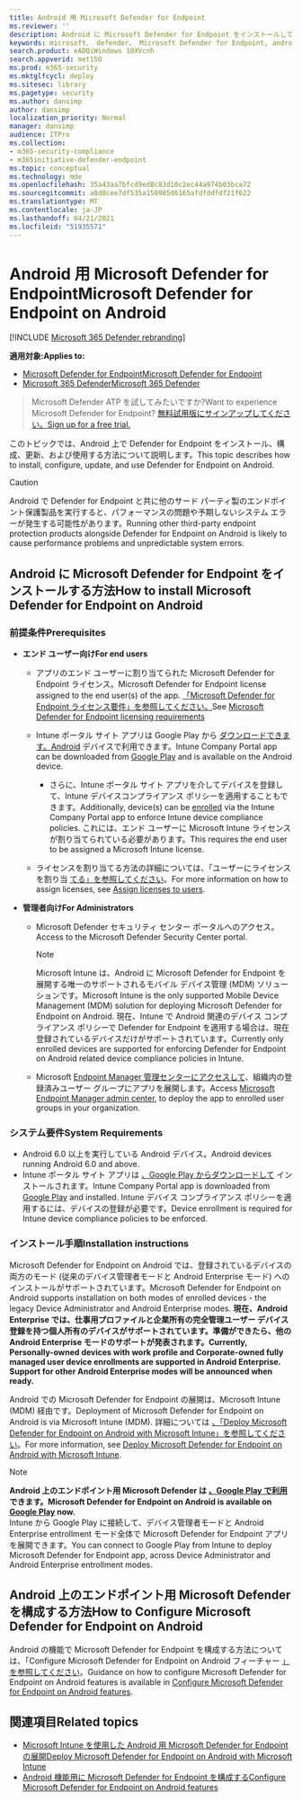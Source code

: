 ```yaml
---
title: Android 用 Microsoft Defender for Endpoint
ms.reviewer: ''
description: Android に Microsoft Defender for Endpoint をインストールして使用する方法について説明します。
keywords: microsoft、 defender、 Microsoft Defender for Endpoint, android, installation, deploy, uninstallation, intune
search.product: eADQiWindows 10XVcnh
search.appverid: met150
ms.prod: m365-security
ms.mktglfcycl: deploy
ms.sitesec: library
ms.pagetype: security
ms.author: dansimp
author: dansimp
localization_priority: Normal
manager: dansimp
audience: ITPro
ms.collection:
- m365-security-compliance
- m365initiative-defender-endpoint
ms.topic: conceptual
ms.technology: mde
ms.openlocfilehash: 35a43aa7bfcd9ed8c83d10c2ec44a974b03bca72
ms.sourcegitcommit: a8d8cee7df535a150985d6165afdfddfdf21f622
ms.translationtype: MT
ms.contentlocale: ja-JP
ms.lasthandoff: 04/21/2021
ms.locfileid: "51935571"
---
```

# <a name="microsoft-defender-for-endpoint-on-android"></a><span data-ttu-id="65cf8-104">Android 用 Microsoft Defender for Endpoint</span><span class="sxs-lookup"><span data-stu-id="65cf8-104">Microsoft Defender for Endpoint on Android</span></span>

[!INCLUDE [Microsoft 365 Defender rebranding](../../includes/microsoft-defender.md)]

<span data-ttu-id="65cf8-105">**適用対象:**</span><span class="sxs-lookup"><span data-stu-id="65cf8-105">**Applies to:**</span></span>
- [<span data-ttu-id="65cf8-106">Microsoft Defender for Endpoint</span><span class="sxs-lookup"><span data-stu-id="65cf8-106">Microsoft Defender for Endpoint</span></span>](https://go.microsoft.com/fwlink/p/?linkid=2154037)
- [<span data-ttu-id="65cf8-107">Microsoft 365 Defender</span><span class="sxs-lookup"><span data-stu-id="65cf8-107">Microsoft 365 Defender</span></span>](https://go.microsoft.com/fwlink/?linkid=2118804)

> <span data-ttu-id="65cf8-108">Microsoft Defender ATP を試してみたいですか?</span><span class="sxs-lookup"><span data-stu-id="65cf8-108">Want to experience Microsoft Defender for Endpoint?</span></span> [<span data-ttu-id="65cf8-109">無料試用版にサインアップしてください。</span><span class="sxs-lookup"><span data-stu-id="65cf8-109">Sign up for a free trial.</span></span>](https://www.microsoft.com/microsoft-365/windows/microsoft-defender-atp?ocid=docs-wdatp-exposedapis-abovefoldlink)

<span data-ttu-id="65cf8-110">このトピックでは、Android 上で Defender for Endpoint をインストール、構成、更新、および使用する方法について説明します。</span><span class="sxs-lookup"><span data-stu-id="65cf8-110">This topic describes how to install, configure, update, and use Defender for Endpoint on Android.</span></span>

> [!CAUTION]
> <span data-ttu-id="65cf8-111">Android で Defender for Endpoint と共に他のサード パーティ製のエンドポイント保護製品を実行すると、パフォーマンスの問題や予期しないシステム エラーが発生する可能性があります。</span><span class="sxs-lookup"><span data-stu-id="65cf8-111">Running other third-party endpoint protection products alongside Defender for Endpoint on Android is likely to cause performance problems and unpredictable system errors.</span></span>


## <a name="how-to-install-microsoft-defender-for-endpoint-on-android"></a><span data-ttu-id="65cf8-112">Android に Microsoft Defender for Endpoint をインストールする方法</span><span class="sxs-lookup"><span data-stu-id="65cf8-112">How to install Microsoft Defender for Endpoint on Android</span></span>

### <a name="prerequisites"></a><span data-ttu-id="65cf8-113">前提条件</span><span class="sxs-lookup"><span data-stu-id="65cf8-113">Prerequisites</span></span>

-   <span data-ttu-id="65cf8-114">**エンド ユーザー向け**</span><span class="sxs-lookup"><span data-stu-id="65cf8-114">**For end users**</span></span>

    -   <span data-ttu-id="65cf8-115">アプリのエンド ユーザーに割り当てられた Microsoft Defender for Endpoint ライセンス。</span><span class="sxs-lookup"><span data-stu-id="65cf8-115">Microsoft Defender for Endpoint license assigned to the end user(s) of the app.</span></span> <span data-ttu-id="65cf8-116">[「Microsoft Defender for Endpoint ライセンス要件」を参照してください。](https://docs.microsoft.com/microsoft-365/security/defender-endpoint/minimum-requirements#licensing-requirements)</span><span class="sxs-lookup"><span data-stu-id="65cf8-116">See [Microsoft Defender for Endpoint licensing requirements](https://docs.microsoft.com/microsoft-365/security/defender-endpoint/minimum-requirements#licensing-requirements)</span></span>

    -   <span data-ttu-id="65cf8-117">Intune ポータル サイト アプリは Google Play から [ダウンロードできます。Android](https://play.google.com/store/apps/details?id=com.microsoft.windowsintune.companyportal) デバイスで利用できます。</span><span class="sxs-lookup"><span data-stu-id="65cf8-117">Intune Company Portal app can be downloaded from [Google Play](https://play.google.com/store/apps/details?id=com.microsoft.windowsintune.companyportal) and is available on the Android device.</span></span>

        -   <span data-ttu-id="65cf8-118">さらに、Intune ポータル サイト アプリ[](https://docs.microsoft.com/mem/intune/user-help/enroll-device-android-company-portal)を介してデバイスを登録して、Intune デバイスコンプライアンス ポリシーを適用することもできます。</span><span class="sxs-lookup"><span data-stu-id="65cf8-118">Additionally, device(s) can be [enrolled](https://docs.microsoft.com/mem/intune/user-help/enroll-device-android-company-portal) via the Intune Company Portal app to enforce Intune device compliance policies.</span></span> <span data-ttu-id="65cf8-119">これには、エンド ユーザーに Microsoft Intune ライセンスが割り当てられている必要があります。</span><span class="sxs-lookup"><span data-stu-id="65cf8-119">This requires the end user to be assigned a Microsoft Intune license.</span></span>

    -   <span data-ttu-id="65cf8-120">ライセンスを割り当てる方法の詳細については、「ユーザーにライセンスを割り当 [てる」を参照してください](https://docs.microsoft.com/azure/active-directory/users-groups-roles/licensing-groups-assign)。</span><span class="sxs-lookup"><span data-stu-id="65cf8-120">For more information on how to assign licenses, see [Assign licenses to users](https://docs.microsoft.com/azure/active-directory/users-groups-roles/licensing-groups-assign).</span></span>
        

-   <span data-ttu-id="65cf8-121">**管理者向け**</span><span class="sxs-lookup"><span data-stu-id="65cf8-121">**For Administrators**</span></span>

    -   <span data-ttu-id="65cf8-122">Microsoft Defender セキュリティ センター ポータルへのアクセス。</span><span class="sxs-lookup"><span data-stu-id="65cf8-122">Access to the Microsoft Defender Security Center portal.</span></span>

        > [!NOTE]
        > <span data-ttu-id="65cf8-123">Microsoft Intune は、Android に Microsoft Defender for Endpoint を展開する唯一のサポートされるモバイル デバイス管理 (MDM) ソリューションです。</span><span class="sxs-lookup"><span data-stu-id="65cf8-123">Microsoft Intune is the only supported Mobile Device Management (MDM) solution for deploying Microsoft Defender for Endpoint on Android.</span></span> <span data-ttu-id="65cf8-124">現在、Intune で Android 関連のデバイス コンプライアンス ポリシーで Defender for Endpoint を適用する場合は、現在登録されているデバイスだけがサポートされています。</span><span class="sxs-lookup"><span data-stu-id="65cf8-124">Currently only enrolled devices are supported for enforcing Defender for Endpoint on Android related device compliance policies in Intune.</span></span> 

    -   <span data-ttu-id="65cf8-125">Microsoft [Endpoint Manager 管理センターにアクセスして](https://go.microsoft.com/fwlink/?linkid=2109431)、組織内の登録済みユーザー グループにアプリを展開します。</span><span class="sxs-lookup"><span data-stu-id="65cf8-125">Access [Microsoft Endpoint Manager admin center](https://go.microsoft.com/fwlink/?linkid=2109431), to deploy the app to enrolled user groups in your organization.</span></span>

### <a name="system-requirements"></a><span data-ttu-id="65cf8-126">システム要件</span><span class="sxs-lookup"><span data-stu-id="65cf8-126">System Requirements</span></span>

-   <span data-ttu-id="65cf8-127">Android 6.0 以上を実行している Android デバイス。</span><span class="sxs-lookup"><span data-stu-id="65cf8-127">Android devices running Android 6.0 and above.</span></span>
-   <span data-ttu-id="65cf8-128">Intune ポータル サイト アプリは [、Google Play からダウンロードして](https://play.google.com/store/apps/details?id=com.microsoft.windowsintune.companyportal) インストールされます。</span><span class="sxs-lookup"><span data-stu-id="65cf8-128">Intune Company Portal app is downloaded from [Google Play](https://play.google.com/store/apps/details?id=com.microsoft.windowsintune.companyportal) and installed.</span></span> <span data-ttu-id="65cf8-129">Intune デバイス コンプライアンス ポリシーを適用するには、デバイスの登録が必要です。</span><span class="sxs-lookup"><span data-stu-id="65cf8-129">Device enrollment is required for Intune device compliance policies to be enforced.</span></span>

### <a name="installation-instructions"></a><span data-ttu-id="65cf8-130">インストール手順</span><span class="sxs-lookup"><span data-stu-id="65cf8-130">Installation instructions</span></span>

<span data-ttu-id="65cf8-131">Microsoft Defender for Endpoint on Android では、登録されているデバイスの両方のモード (従来のデバイス管理者モードと Android Enterprise モード) へのインストールがサポートされています。</span><span class="sxs-lookup"><span data-stu-id="65cf8-131">Microsoft Defender for Endpoint on Android supports installation on both modes of enrolled devices - the legacy Device Administrator and Android Enterprise modes.</span></span>
<span data-ttu-id="65cf8-132">**現在、Android Enterprise では、仕事用プロファイルと企業所有の完全管理ユーザー デバイス登録を持つ個人所有のデバイスがサポートされています。準備ができたら、他の Android Enterprise モードのサポートが発表されます。**</span><span class="sxs-lookup"><span data-stu-id="65cf8-132">**Currently, Personally-owned devices with work profile and Corporate-owned fully managed user device enrollments are supported in Android Enterprise. Support for other Android Enterprise modes will be announced when ready.**</span></span>

<span data-ttu-id="65cf8-133">Android での Microsoft Defender for Endpoint の展開は、Microsoft Intune (MDM) 経由です。</span><span class="sxs-lookup"><span data-stu-id="65cf8-133">Deployment of Microsoft Defender for Endpoint on Android is via Microsoft Intune (MDM).</span></span>
<span data-ttu-id="65cf8-134">詳細については [、「Deploy Microsoft Defender for Endpoint on Android with Microsoft Intune」を参照してください](android-intune.md)。</span><span class="sxs-lookup"><span data-stu-id="65cf8-134">For more information, see [Deploy Microsoft Defender for Endpoint on Android with Microsoft Intune](android-intune.md).</span></span>


> [!NOTE]
> <span data-ttu-id="65cf8-135">**Android 上のエンドポイント用 Microsoft Defender は [、Google Play で利用](https://play.google.com/store/apps/details?id=com.microsoft.scmx) できます。**</span><span class="sxs-lookup"><span data-stu-id="65cf8-135">**Microsoft Defender for Endpoint on Android is available on [Google Play](https://play.google.com/store/apps/details?id=com.microsoft.scmx) now.**</span></span> <br> <span data-ttu-id="65cf8-136">Intune から Google Play に接続して、デバイス管理者モードと Android Enterprise entrollment モード全体で Microsoft Defender for Endpoint アプリを展開できます。</span><span class="sxs-lookup"><span data-stu-id="65cf8-136">You can connect to Google Play from Intune to deploy Microsoft Defender for Endpoint app, across Device Administrator and Android Enterprise entrollment modes.</span></span> 

## <a name="how-to-configure-microsoft-defender-for-endpoint-on-android"></a><span data-ttu-id="65cf8-137">Android 上のエンドポイント用 Microsoft Defender を構成する方法</span><span class="sxs-lookup"><span data-stu-id="65cf8-137">How to Configure Microsoft Defender for Endpoint on Android</span></span>

<span data-ttu-id="65cf8-138">Android の機能で Microsoft Defender for Endpoint を構成する方法については、「Configure Microsoft Defender for Endpoint on Android フィーチャー [」を参照してください](android-configure.md)。</span><span class="sxs-lookup"><span data-stu-id="65cf8-138">Guidance on how to configure Microsoft Defender for Endpoint on Android features is available in [Configure Microsoft Defender for Endpoint on Android features](android-configure.md).</span></span>



## <a name="related-topics"></a><span data-ttu-id="65cf8-139">関連項目</span><span class="sxs-lookup"><span data-stu-id="65cf8-139">Related topics</span></span>
- [<span data-ttu-id="65cf8-140">Microsoft Intune を使用した Android 用 Microsoft Defender for Endpoint の展開</span><span class="sxs-lookup"><span data-stu-id="65cf8-140">Deploy Microsoft Defender for Endpoint on Android with Microsoft Intune</span></span>](android-intune.md)
- [<span data-ttu-id="65cf8-141">Android 機能用に Microsoft Defender for Endpoint を構成する</span><span class="sxs-lookup"><span data-stu-id="65cf8-141">Configure Microsoft Defender for Endpoint on Android features</span></span>](android-configure.md)

